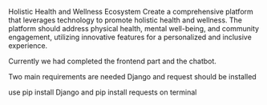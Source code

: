 Holistic Health and Wellness Ecosystem
Create a comprehensive platform that leverages technology to promote holistic health and wellness. The platform should address physical health, mental well-being, and community engagement, utilizing innovative features for a personalized and inclusive experience.

Currently we had completed the frontend part and the chatbot.


Two main requirements are needed 
Django and request should be installed 

use pip install Django
and pip install requests 
on terminal 


